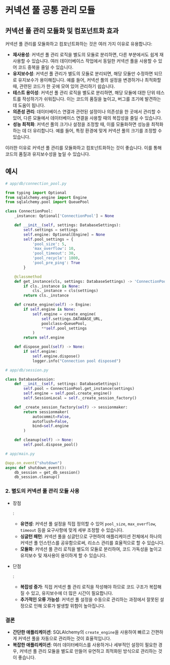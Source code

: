 # 커넥션 풀 공통 관리 모듈

## 커넥션 풀 관리 모듈화 및 컴포넌트화 효과

커넥션 풀 관리를 모듈화하고 컴포넌트화하는 것은 여러 가지 이유로 유용합니다:

- **재사용성**: 커넥션 풀 관리 로직을 별도의 모듈로 분리하면, 다른 부분에서도 쉽게 재사용할 수 있습니다. 여러 데이터베이스 작업에서 동일한 커넥션 풀을 사용할 수 있어 코드 중복을 줄일 수 있습니다.
- **유지보수성**: 커넥션 풀 관리가 별도의 모듈로 분리되면, 해당 모듈만 수정하면 되므로 유지보수가 용이해집니다. 예를 들어, 커넥션 풀의 설정을 변경하거나 최적화할 때, 관련된 코드가 한 곳에 모여 있어 관리하기 쉽습니다.
- **테스트 용이성**: 커넥션 풀 관리 로직을 별도로 분리하면, 해당 모듈에 대한 단위 테스트를 작성하기가 쉬워집니다. 이는 코드의 품질을 높이고, 버그를 조기에 발견하는 데 도움이 됩니다.
- **의존성 관리**: 데이터베이스 연결과 관련된 설정이나 의존성을 한 곳에서 관리할 수 있어, 다른 모듈에서 데이터베이스 연결을 사용할 때의 복잡성을 줄일 수 있습니다.
- **성능 최적화**: 커넥션 풀의 크기나 설정을 조정할 때, 이를 모듈화하면 성능을 최적화하는 데 더 유리합니다. 예를 들어, 특정 환경에 맞게 커넥션 풀의 크기를 조정할 수 있습니다.

이러한 이유로 커넥션 풀 관리를 모듈화하고 컴포넌트화하는 것이 좋습니다. 이를 통해 코드의 품질과 유지보수성을 높일 수 있습니다.

## 예시

```python
# app/db/connection_pool.py

from typing import Optional
from sqlalchemy.engine import Engine
from sqlalchemy.pool import QueuePool

class ConnectionPool:
    _instance: Optional['ConnectionPool'] = None

    def __init__(self, settings: DatabaseSettings):
        self.settings = settings
        self.engine: Optional[Engine] = None
        self.pool_settings = {
            'pool_size': 5,
            'max_overflow': 10,
            'pool_timeout': 30,
            'pool_recycle': 1800,
            'pool_pre_ping': True
        }

    @classmethod
    def get_instance(cls, settings: DatabaseSettings) -> 'ConnectionPool':
        if cls._instance is None:
            cls._instance = cls(settings)
        return cls._instance

    def create_engine(self) -> Engine:
        if self.engine is None:
            self.engine = create_engine(
                self.settings.DATABASE_URL,
                poolclass=QueuePool,
                **self.pool_settings
            )
        return self.engine

    def dispose_pool(self) -> None:
        if self.engine:
            self.engine.dispose()
            logger.info("Connection pool disposed")

# app/db/session.py

class DatabaseSession:
    def __init__(self, settings: DatabaseSettings):
        self.pool = ConnectionPool.get_instance(settings)
        self.engine = self.pool.create_engine()
        self.SessionLocal = self._create_session_factory()

    def _create_session_factory(self) -> sessionmaker:
        return sessionmaker(
            autocommit=False,
            autoflush=False,
            bind=self.engine
        )

    def cleanup(self) -> None:
        self.pool.dispose_pool()

# app/main.py

@app.on_event("shutdown")
async def shutdown_event():
    db_session = get_db_session()
    db_session.cleanup()

```



### **2. 별도의 커넥션 풀 관리 모듈 사용**

- 장점

  :

  - **유연성**: 커넥션 풀 설정을 직접 정의할 수 있어 `pool_size`, `max_overflow`, `timeout` 등을 요구사항에 맞게 세부 조정할 수 있습니다.
  - **싱글턴 패턴**: 커넥션 풀을 싱글턴으로 구현하여 애플리케이션 전체에서 하나의 커넥션 풀 인스턴스를 공유함으로써, 리소스 관리를 효율적으로 할 수 있습니다.
  - **모듈화**: 커넥션 풀 관리 로직을 별도의 모듈로 분리하여, 코드 가독성을 높이고 유지보수 및 재사용이 용이하게 할 수 있습니다.

- 단점

  :

  - **복잡성 증가**: 직접 커넥션 풀 관리 로직을 작성해야 하므로 코드 구조가 복잡해질 수 있고, 유지보수에 더 많은 시간이 필요합니다.
  - **추가적인 오류 가능성**: 커넥션 풀 설정을 수동으로 관리하는 과정에서 잘못된 설정으로 인해 오류가 발생할 위험이 높아집니다.

### **결론**

- **간단한 애플리케이션**: SQLAlchemy의 `create_engine`을 사용하여 빠르고 간편하게 커넥션 풀을 자동으로 관리하는 것이 효율적입니다.
- **복잡한 애플리케이션**: 여러 데이터베이스를 사용하거나 세부적인 설정이 필요한 경우, 커넥션 풀 관리 모듈을 별도로 만들어 유연하고 최적화된 방식으로 관리하는 것이 좋습니다.